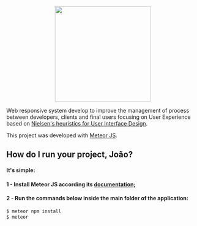 <p align="center">
  <a href="http://sweetalert.js.org">
    <img src="https://raw.githubusercontent.com/jvlessa/Meteor-JS--Trapux/master/public/resources/logotipo-principal.png" width="250">
  </a>
</p>

Web responsive system develop to improve the management of process between developers, clients and final users focusing on User Experience based on [Nielsen's heuristics for User Interface Design](https://www.nngroup.com/articles/ten-usability-heuristics/). 

This project was developed with [Meteor JS](https://www.meteor.com/developers).

## How do I run your project, João? 
#### It's simple: 
#### 1 - Install Meteor JS according its [documentation](https://www.meteor.com/install);
#### 2 - Run the commands below inside the main folder of the application:
```sh
$ meteor npm install
$ meteor
```
